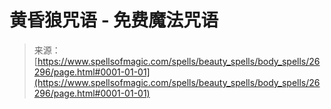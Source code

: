 <!--yml

category: 未分类

日期: 2024-06-12 19:14:05

-->

# 黄昏狼咒语 - 免费魔法咒语

> 来源：[https://www.spellsofmagic.com/spells/beauty_spells/body_spells/26296/page.html#0001-01-01](https://www.spellsofmagic.com/spells/beauty_spells/body_spells/26296/page.html#0001-01-01)
